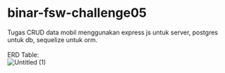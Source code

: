 # binar-fsw-challenge05
Tugas CRUD data mobil menggunakan express js untuk server, postgres untuk db, sequelize untuk orm.
<br/>
<br/>
ERD Table:
<br/>
![Untitled (1)](https://user-images.githubusercontent.com/74958392/194767922-f77abf26-dce1-4cb6-9180-48937d35ee9a.png)



